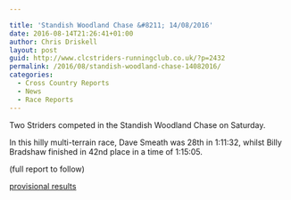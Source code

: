 ```yaml
---

title: 'Standish Woodland Chase &#8211; 14/08/2016'
date: 2016-08-14T21:26:41+01:00
author: Chris Driskell
layout: post
guid: http://www.clcstriders-runningclub.co.uk/?p=2432
permalink: /2016/08/standish-woodland-chase-14082016/
categories:
  - Cross Country Reports
  - News
  - Race Reports
---
```

Two Striders competed in the Standish Woodland Chase on Saturday.

In this hilly multi-terrain race, Dave Smeath was 28th in 1:11:32, whilst Billy Bradshaw finished in 42nd place in a time of 1:15:05.

(full report to follow)

[provisional results](http://www.stroudathleticclub.co.uk/Content/Results/standish_woodland_chase/standish_woodland_chase2016.pdf)
